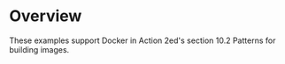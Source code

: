 # Overview

These examples support Docker in Action 2ed's section 10.2 Patterns for building images.
